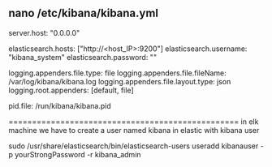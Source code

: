 nano /etc/kibana/kibana.yml
-----------------------------

server.host: "0.0.0.0"

elasticsearch.hosts: ["http://<host_IP>:9200"]
elasticsearch.username: "kibana_system"
elasticsearch.password: "<password>"

logging.appenders.file.type: file
logging.appenders.file.fileName: /var/log/kibana/kibana.log
logging.appenders.file.layout.type: json
logging.root.appenders: [default, file]

pid.file: /run/kibana/kibana.pid

=================================================
in elk machine we have to create a user named kibana in elastic with kibana user

sudo /usr/share/elasticsearch/bin/elasticsearch-users useradd kibanauser -p yourStrongPassword -r kibana_admin
